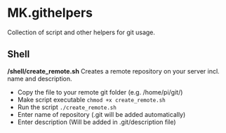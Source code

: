 # MK.githelpers
Collection of script and other helpers for git usage.

## Shell

**/shell/create_remote.sh**
Creates a remote repository on your server incl. name and description.

* Copy the file to your remote git folder (e.g. /home/pi/git/)
* Make script executable `chmod +x create_remote.sh`
* Run the script `./create_remote.sh`
* Enter name of repository (.git will be added automatically)
* Enter description (Will be added in .git/description file)

